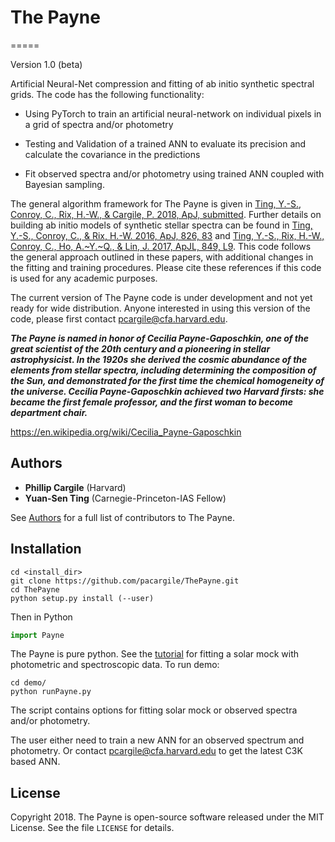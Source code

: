 # The Payne
=====

Version 1.0 (beta)

Artificial Neural-Net compression and fitting of ab initio synthetic spectral grids. The code has the following functionality:

* Using PyTorch to train an artificial neural-network on individual pixels in a grid of spectra and/or photometry

* Testing and Validation of a trained ANN to evaluate its precision and calculate the covariance in the predictions

* Fit observed spectra and/or photometry using trained ANN coupled with Bayesian sampling.

The general algorithm framework for The Payne is given in [Ting, Y.-S., Conroy, C., Rix, H.-W., & Cargile, P. 2018, ApJ, submitted](https://ui.adsabs.harvard.edu/#abs/2018arXiv180401530T). Further details on building ab initio models of synthetic stellar spectra can be found in [Ting, Y.-S., Conroy, C., & Rix, H.-W. 2016, ApJ, 826, 83](http://adsabs.harvard.edu/abs/2016ApJ...826...83T) and [Ting, Y.-S., Rix, H.-W., Conroy, C., Ho, A.~Y.~Q., & Lin, J. 2017, ApJL, 849, L9](http://adsabs.harvard.edu/abs/2017ApJ...849L...9T). This code follows the general approach outlined in these papers, with additional changes in the fitting and training procedures. Please cite these references if this code is used for any academic purposes.

The current version of The Payne code is under development and not yet ready for wide distribution. Anyone interested in using this version of the code, please first contact <pcargile@cfa.harvard.edu>.

***The Payne is named in honor of Cecilia Payne-Gaposchkin, one of the great scientist of the 20th century and a pioneering in stellar astrophysicist. In the 1920s she derived the cosmic abundance of the elements from stellar spectra, including determining the composition of the Sun, and demonstrated for the first time the chemical homogeneity of the universe. Cecilia Payne-Gaposchkin achieved two Harvard firsts: she became the first female professor, and the first woman to become department chair.***

<https://en.wikipedia.org/wiki/Cecilia_Payne-Gaposchkin>


Authors
-------

* **Phillip Cargile** (Harvard)
* **Yuan-Sen Ting** (Carnegie-Princeton-IAS Fellow)

See [Authors](authors.rst) for a full list of contributors to The Payne.

Installation
------
```
cd <install_dir>
git clone https://github.com/pacargile/ThePayne.git
cd ThePayne
python setup.py install (--user)
```

Then in Python
```python
import Payne
```

The Payne is pure python.
See the [tutorial](demo/) for fitting a solar mock with photometric and spectroscopic data. To run demo:
```
cd demo/
python runPayne.py
```
The script contains options for fitting solar mock or observed spectra and/or photometry.

The user either need to train a new ANN for an observed spectrum and photometry. Or contact <pcargile@cfa.harvard.edu> to get the latest C3K based ANN. 


License
--------

Copyright 2018. The Payne is open-source software released under 
the MIT License. See the file ``LICENSE`` for details.

